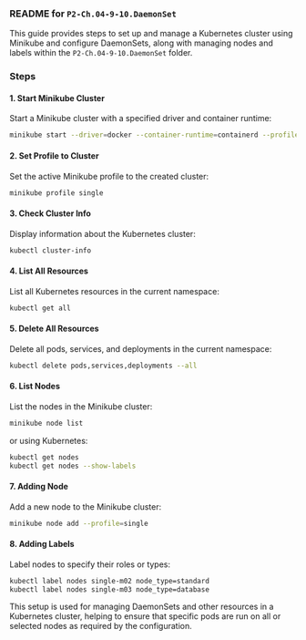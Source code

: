 ### README for `P2-Ch.04-9-10.DaemonSet`

This guide provides steps to set up and manage a Kubernetes cluster using Minikube and configure DaemonSets, along with managing nodes and labels within the `P2-Ch.04-9-10.DaemonSet` folder.

### Steps

#### 1. Start Minikube Cluster

Start a Minikube cluster with a specified driver and container runtime:

```bash
minikube start --driver=docker --container-runtime=containerd --profile single
```

#### 2. Set Profile to Cluster

Set the active Minikube profile to the created cluster:

```bash
minikube profile single
```

#### 3. Check Cluster Info

Display information about the Kubernetes cluster:

```bash
kubectl cluster-info
```

#### 4. List All Resources

List all Kubernetes resources in the current namespace:

```bash
kubectl get all
```

#### 5. Delete All Resources

Delete all pods, services, and deployments in the current namespace:

```bash
kubectl delete pods,services,deployments --all
```

#### 6. List Nodes

List the nodes in the Minikube cluster:

```bash
minikube node list
```

or using Kubernetes:

```bash
kubectl get nodes
kubectl get nodes --show-labels
```

#### 7. Adding Node

Add a new node to the Minikube cluster:

```bash
minikube node add --profile=single
```

#### 8. Adding Labels

Label nodes to specify their roles or types:

```bash
kubectl label nodes single-m02 node_type=standard
kubectl label nodes single-m03 node_type=database
```

This setup is used for managing DaemonSets and other resources in a Kubernetes cluster, helping to ensure that specific pods are run on all or selected nodes as required by the configuration.